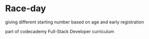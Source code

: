 # Race-day

giving different starting number based on age and early registration

part of codecademy Full-Stack Developer curriculum
